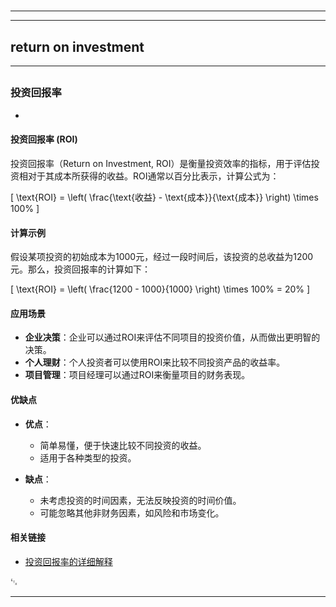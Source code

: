 # 
___
___
## return on investment
___
## 
### 投资回报率
- 

#### 投资回报率 (ROI)

投资回报率（Return on Investment, ROI）是衡量投资效率的指标，用于评估投资相对于其成本所获得的收益。ROI通常以百分比表示，计算公式为：

\[ \text{ROI} = \left( \frac{\text{收益} - \text{成本}}{\text{成本}} \right) \times 100\% \]

#### 计算示例

假设某项投资的初始成本为1000元，经过一段时间后，该投资的总收益为1200元。那么，投资回报率的计算如下：

\[ \text{ROI} = \left( \frac{1200 - 1000}{1000} \right) \times 100\% = 20\% \]

#### 应用场景

- **企业决策**：企业可以通过ROI来评估不同项目的投资价值，从而做出更明智的决策。
- **个人理财**：个人投资者可以使用ROI来比较不同投资产品的收益率。
- **项目管理**：项目经理可以通过ROI来衡量项目的财务表现。

#### 优缺点

- **优点**：
  - 简单易懂，便于快速比较不同投资的收益。
  - 适用于各种类型的投资。

- **缺点**：
  - 未考虑投资的时间因素，无法反映投资的时间价值。
  - 可能忽略其他非财务因素，如风险和市场变化。

#### 相关链接

- [投资回报率的详细解释](https://www.investopedia.com/terms/r/returnoninvestment.asp)

␃
___
